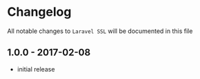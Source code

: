 # Changelog

All notable changes to `Laravel SSL` will be documented in this file

## 1.0.0 - 2017-02-08

- initial release
